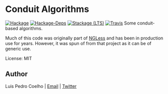# Conduit Algorithms

[![Hackage](https://img.shields.io/hackage/v/conduit-algorithms.svg)](https://hackage.haskell.org/package/conduit-algorithms)
[![Hackage-Deps](https://img.shields.io/hackage-deps/v/conduit-algorithms.svg)](http://packdeps.haskellers.com/feed?needle=conduit-algorithms)
[![Stackage (LTS)](http://stackage.org/package/conduit-algorithms/badge/lts)](http://stackage.org/lts/package/conduit-algorithms)
[![Travis](https://api.travis-ci.org/luispedro/conduit-algorithms.png)](https://travis-ci.org/luispedro/conduit-algorithms)
Some conduit-based algorithms.

Much of this code was originally part of [NGLess](http://ngless.embl.de) and
has been in production use for years. However, it was spun of from that project
as it can be of generic use.

License: MIT

## Author
Luis Pedro Coelho | [Email](mailto:luis@luispedro.org) | [Twitter](https://twitter.com/luispedrocoelho)
